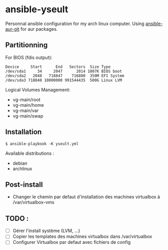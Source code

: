 # ansible-yseult


Personnal ansible configuration for my arch linux computer.
Using [ansible-aur-git](https://github.com/kewlfft/ansible-aur) for aur packages.

## Partitionning

For BIOS (fdis output):
```
Device     Start      End   Sectors  Size Type
/dev/sda1     34     2047      2014 1007K BIOS boot
/dev/sda2   2048   718847    716800  350M EFI System
/dev/sda3 718848 10000000 991544435  500G Linux LVM
```

Logical Volumes Management:
* vg-main/root
* vg-main/home
* vg-main/var
* vg-main/swap

## Installation

```
$ ansible-playbook -K yseult.yml
```
Available distributions :
- debian
- archlinux

## Post-install

- Changer le chemin par defaut d'installation des machines virtualbox à /var/virtualbox-vms

## TODO :

- [ ] Gérer l'install système (LVM, ...)
- [ ] Copier les templates des machines virtualbox dans /var/virtualbox
- [ ] Configurer Virtualbox par defaut avec fichiers de config

